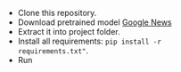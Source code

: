 - Clone this repository.
- Download pretrained model [Google News](https://drive.google.com/file/d/0B7XkCwpI5KDYNlNUTTlSS21pQmM/edit?resourcekey=0-wjGZdNAUop6WykTtMip30g)
- Extract it into project folder.
- Install all requirements: <code>pip install -r requirements.txt"</code>.
- Run
